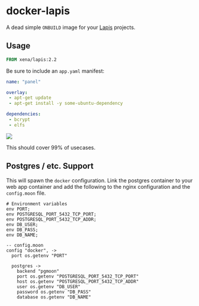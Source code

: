 docker-lapis
============

A dead simple `ONBUILD` image for your [Lapis](http://leafo.net/lapis) 
projects.

Usage
-----

```Dockerfile
FROM xena/lapis:2.2
```

Be sure to include an `app.yaml` manifest:

```yaml
name: "panel"

overlay:
 - apt-get update
 - apt-get install -y some-ubuntu-dependency

dependencies:
 - bcrypt
 - elfs
```

[![](http://puu.sh/egFMt/ee82453364.png)](https://asciinema.org/a/15303)

This should cover 99% of usecases.

Postgres / etc. Support
-----------------------

This will spawn the `docker` configuration. Link the postgres container to your 
web app container and add the following to the nginx configuration and the 
`config.moon` file.

```nginx
# Environment variables
env PORT;
env POSTGRESQL_PORT_5432_TCP_PORT;
env POSTGRESQL_PORT_5432_TCP_ADDR;
env DB_USER;
env DB_PASS;
env DB_NAME;
```

```moonscript
-- config.moon
config "docker", ->
  port os.getenv "PORT"

  postgres ->
    backend "pgmoon"
    port os.getenv "POSTGRESQL_PORT_5432_TCP_PORT"
    host os.getenv "POSTGRESQL_PORT_5432_TCP_ADDR"
    user os.getenv "DB_USER"
    password os.getenv "DB_PASS"
    database os.getenv "DB_NAME"
```
